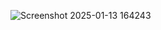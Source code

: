 ![Screenshot 2025-01-13 164243](https://github.com/user-attachments/assets/f01fa571-e01c-4e41-bef6-d1ae591b69ce)
